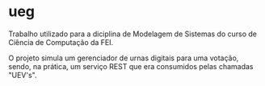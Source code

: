 # ueg

Trabalho utilizado para a diciplina de Modelagem de Sistemas do curso de Ciência de Computação da FEI.

O projeto simula um gerenciador de urnas digitais para uma votação, sendo, na prática, um serviço REST que era consumidos pelas chamadas "UEV's".
